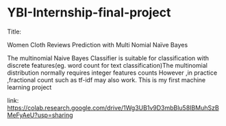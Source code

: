# YBI-Internship-final-project
Title:

Women Cloth Reviews Prediction with Multi Nomial Naïve Bayes


The multinomial Naive Bayes Classifier is suitable for classification with discrete features(eg. word count for text classification)The multinomial distribution normally requires integer features counts However ,in practice ,fractional count such as tf-idf may also work.
This is my first machine learning project 


link:
https://colab.research.google.com/drive/1Wg3UB1v9D3mbBlu58IBMuhSzBMeFyAeU?usp=sharing
